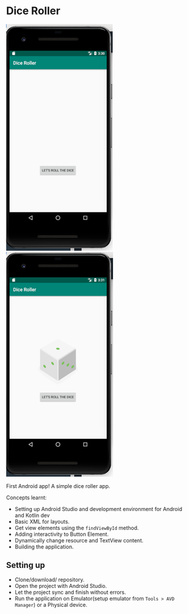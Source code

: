 # Dice Roller

![screenshot](./screen_two.png)
![screenshot](./screen_one.png)


First Android app! A simple dice roller app.

Concepts learnt:
- Setting up Android Studio and development environment for Android and Kotlin dev
- Basic XML for layouts.
- Get view elements using the `findViewById` method.
- Adding interactivity to Button Element.
- Dynamically change resource and TextView content.
- Building the application.

## Setting up
- Clone/download/ repository.
- Open the project with Android Studio.
- Let the project sync and finish without errors.
- Run the application on Emulator(setup emulator from `Tools > AVD Manager`) or a Physical device.

